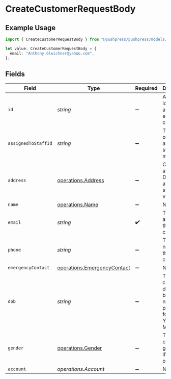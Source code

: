 # CreateCustomerRequestBody

## Example Usage

```typescript
import { CreateCustomerRequestBody } from "@pushpress/pushpress/models/operations";

let value: CreateCustomerRequestBody = {
  email: "Anthony.Gleichner@yahoo.com",
};
```

## Fields

| Field                                                                      | Type                                                                       | Required                                                                   | Description                                                                |
| -------------------------------------------------------------------------- | -------------------------------------------------------------------------- | -------------------------------------------------------------------------- | -------------------------------------------------------------------------- |
| `id`                                                                       | *string*                                                                   | :heavy_minus_sign:                                                         | A unique identifier assigned to each customer                              |
| `assignedToStaffId`                                                        | *string*                                                                   | :heavy_minus_sign:                                                         | The UUID of the assigned staff member                                      |
| `address`                                                                  | [operations.Address](../../models/operations/address.md)                   | :heavy_minus_sign:                                                         | Customer address. Defaults to an empty string if no value is set.          |
| `name`                                                                     | [operations.Name](../../models/operations/name.md)                         | :heavy_minus_sign:                                                         | N/A                                                                        |
| `email`                                                                    | *string*                                                                   | :heavy_check_mark:                                                         | The email address of the customer                                          |
| `phone`                                                                    | *string*                                                                   | :heavy_minus_sign:                                                         | The phone number of the customer                                           |
| `emergencyContact`                                                         | [operations.EmergencyContact](../../models/operations/emergencycontact.md) | :heavy_minus_sign:                                                         | N/A                                                                        |
| `dob`                                                                      | *string*                                                                   | :heavy_minus_sign:                                                         | The customer's date of birth, null if not provided, formatted YYYY-MM-DD   |
| `gender`                                                                   | [operations.Gender](../../models/operations/gender.md)                     | :heavy_minus_sign:                                                         | The customer's gender, null if unknown or other                            |
| `account`                                                                  | *operations.Account*                                                       | :heavy_minus_sign:                                                         | N/A                                                                        |
